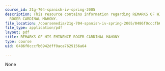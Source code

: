 ```yaml
---
course_id: 21g-704-spanish-iv-spring-2005
description: This resource contains information regarding REMARKS OF HIS EMINENCE
  ROGER CARDINAL MAHONY.
file_location: /coursemedia/21g-704-spanish-iv-spring-2005/0486f0cccfb6942dff0aca7629156a64_MIT21G_704S05_mahony-cardi.pdf
file_type: application/pdf
layout: pdf
title: REMARKS OF HIS EMINENCE ROGER CARDINAL MAHONY
type: course
uid: 0486f0cccfb6942dff0aca7629156a64

---
```

None